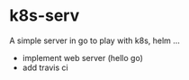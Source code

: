 # k8s-serv

A simple server in go to play with k8s, helm ...

- implement web server (hello go)
- add travis ci


